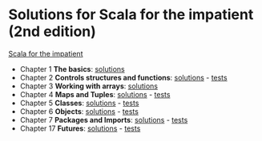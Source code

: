 # Solutions for Scala for the impatient (2nd edition)

  [Scala for the impatient](https://horstmann.com/scala/)
  
  - Chapter 1 **The basics**: [solutions](src/main/scala/impatient_exercises/Chapter01.scala)
  - Chapter 2 **Controls structures and functions**: [solutions](src/main/scala/impatient_exercises/Chapter02.scala) - [tests](src/test/scala/impatient_exercises/Chapter02Test.scala)
  - Chapter 3 **Working with arrays**: [solutions](src/main/scala/impatient_exercises/Chapter03.scala)
  - Chapter 4 **Maps and Tuples**: [solutions](src/main/scala/impatient_exercises/Chapter04.scala) - [tests](src/test/scala/impatient_exercises/Chapter04Test.scala)
  - Chapter 5 **Classes**: [solutions](src/main/scala/impatient_exercises/Chapter05.scala) - [tests](src/test/scala/impatient_exercises/Chapter05Test.scala)
  - Chapter 6 **Objects**: [solutions](src/main/scala/impatient_exercises/Chapter06.scala) - [tests](src/test/scala/impatient_exercises/Chapter06Test.scala)
  - Chapter 7 **Packages and Imports**: [solutions](src/main/scala/impatient_exercises/Chapter07.scala) - [tests](src/test/scala/impatient_exercises/Chapter07Test.scala)  
  - Chapter 17 **Futures**: [solutions](src/main/scala/impatient_exercises/Chapter17.scala) - [tests](src/test/scala/impatient_exercises/Chapter17Test.scala)
